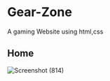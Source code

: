 # Gear-Zone
A gaming Website using html,css

## Home
![Screenshot (814)](https://user-images.githubusercontent.com/68632303/103454880-190b8b80-4d0e-11eb-9f30-48ed6ccc53d7.png)
